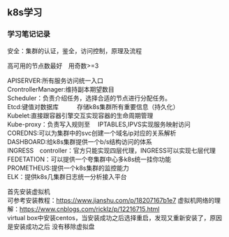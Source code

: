 ## k8s学习

### 学习笔记记录  
   
安全：集群的认证，鉴全，访问控制，原理及流程  

高可用的节点数最好　用奇数>=3  

APISERVER:所有服务访问统一入口  
CrontrollerManager:维持副本期望数目  
Scheduler：负责介绍任务，选择合适的节点进行分配任务。  
Etcd:键值对数据库　　　存储k8s集群所有重要信息（持久化）  
Kubelet:直接跟容器引擎交互实现容器的生命周期管理  
Kube-proxy：负责写入规则至　 IPTABLES,IPVS实现服务映射访问  
COREDNS:可以为集群中的svc创建一个域名ip对应的关系解析  
DASHBOARD:给k8s集群提供一个b/s结构访问的体系  
INGRESS　controller：官方只能实现四层代理，INGRESS可以实现七层代理  
FEDETATION：可以提供一个夸集群中心多k8s统一挂你功能  
PROMETHEUS:提供一个k8s集群的监控能力   
ELK：提供k8s几集群日志统一分析接入平台  


   

首先安装虚拟机  
可参考安装教程：https://www.jianshu.com/p/18207167b1e7
虚拟机网络的理解：https://www.cnblogs.com/ricklz/p/12216715.html  
virtual box中安装centos，当安装成功之后选择重启，发现又重新安装了，原因是安装成功之后
没有移除虚拟盘  
